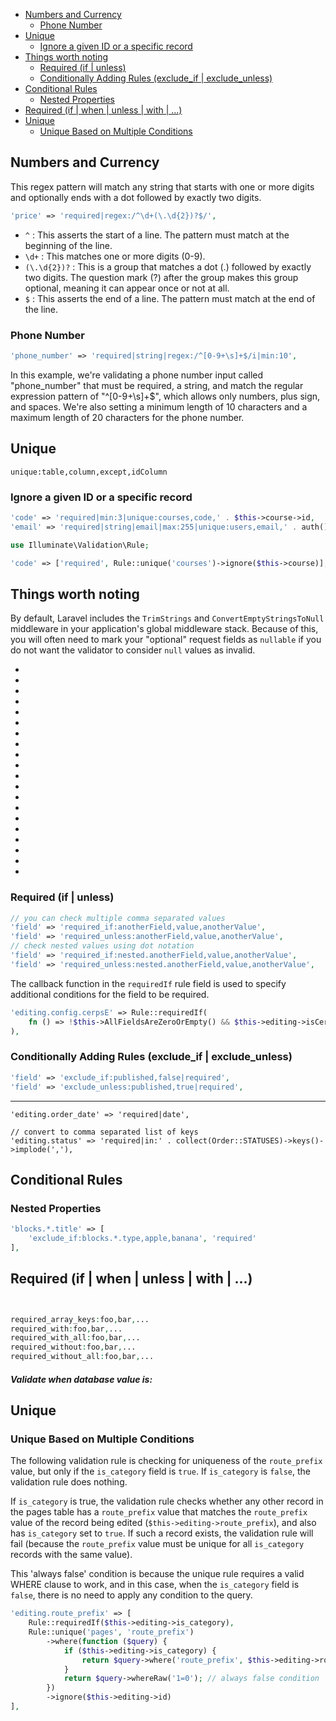 <!-- TOC -->

- [Numbers and Currency](#numbers-and-currency)
    - [Phone Number](#phone-number)
- [Unique](#unique)
    - [Ignore a given ID or a specific record](#ignore-a-given-id-or-a-specific-record)
- [Things worth noting](#things-worth-noting)
    - [Required (if | unless)](#required-if--unless)
    - [Conditionally Adding Rules (exclude\_if | exclude\_unless)](#conditionally-adding-rules-exclude_if--exclude_unless)
- [Conditional Rules](#conditional-rules)
    - [Nested Properties](#nested-properties)
- [Required (if | when | unless | with | ...)](#required-if--when--unless--with--)
- [Unique](#unique-1)
    - [Unique Based on Multiple Conditions](#unique-based-on-multiple-conditions)

<!-- /TOC -->

<a id="markdown-numbers-and-currency" name="numbers-and-currency"></a>

## Numbers and Currency

This regex pattern will match any string that starts with one or more digits and optionally ends
with a dot followed by exactly two digits.

```php
'price' => 'required|regex:/^\d+(\.\d{2})?$/',
```

- `^` : This asserts the start of a line. The pattern must match at the beginning of the line.
- `\d+` : This matches one or more digits (0-9).
- `(\.\d{2})?` : This is a group that matches a dot (.) followed by exactly two digits. The
  question mark (?) after the group makes this group optional, meaning it can appear once or not
  at all.
- `$` : This asserts the end of a line. The pattern must match at the end of the line.

<a id="markdown-phone-number" name="phone-number"></a>

### Phone Number

```php
'phone_number' => 'required|string|regex:/^[0-9+\s]+$/i|min:10',
```


In this example, we're validating a phone number input called "phone_number" that must be required, a string, and match the regular expression pattern of "^[0-9+\s]+$", which allows only numbers, plus sign, and spaces. We're also setting a minimum length of 10 characters and a maximum length of 20 characters for the phone number.

<a id="markdown-unique" name="unique"></a>

## Unique

`unique:table,column,except,idColumn`


<a id="markdown-ignore-a-given-id-or-a-specific-record" name="ignore-a-given-id-or-a-specific-record"></a>

### Ignore a given ID or a specific record

```php
'code' => 'required|min:3|unique:courses,code,' . $this->course->id,
'email' => 'required|string|email|max:255|unique:users,email,' . auth()->user()->id,
```

```php
use Illuminate\Validation\Rule;

'code' => ['required', Rule::unique('courses')->ignore($this->course)],
```





<a id="markdown-things-worth-noting" name="things-worth-noting"></a>

## Things worth noting

By default, Laravel includes the `TrimStrings` and `ConvertEmptyStringsToNull` middleware in your
application's global middleware stack. Because of this, you will often need to mark your
"optional" request fields as `nullable` if you do not want the validator to consider `null` values
as invalid.

-
-
-
-
-
-
-
-
-
-
-
-
-
-
-
-
-
-
-
-




<a id="markdown-required-if--unless" name="required-if--unless"></a>

### Required (if | unless)

```php
// you can check multiple comma separated values
'field' => 'required_if:anotherField,value,anotherValue',
'field' => 'required_unless:anotherField,value,anotherValue',
// check nested values using dot notation
'field' => 'required_if:nested.anotherField,value,anotherValue',
'field' => 'required_unless:nested.anotherField,value,anotherValue',
```

The callback function in the `requiredIf` rule field is used to specify additional conditions for
the field to be required.

```php
'editing.config.cerpsE' => Rule::requiredIf(
    fn () => !$this->AllFieldsAreZeroOrEmpty() && $this->editing->isCerpsApproved()
),
```


<a id="markdown-conditionally-adding-rules-excludeif--excludeunless" name="conditionally-adding-rules-excludeif--excludeunless"></a>

### Conditionally Adding Rules (exclude_if | exclude_unless)

```php
'field' => 'exclude_if:published,false|required',
'field' => 'exclude_unless:published,true|required',
```

---
<!--  -->
<!--  -->
<!--  -->
<!--  -->
<!--  -->
<!--  -->
<!--  -->
<!--  -->
<!--  -->

    'editing.order_date' => 'required|date',

    // convert to comma separated list of keys
    'editing.status' => 'required|in:' . collect(Order::STATUSES)->keys()->implode(','),


<a id="markdown-conditional-rules" name="conditional-rules"></a>

## Conditional Rules




<a id="markdown-nested-properties" name="nested-properties"></a>

### Nested Properties

```php
'blocks.*.title' => [
    'exclude_if:blocks.*.type,apple,banana', 'required'
],
```


<a id="markdown-required-if--when--unless--with--" name="required-if--when--unless--with--"></a>

## Required (if | when | unless | with | ...)


```php


required_array_keys:foo,bar,...
required_with:foo,bar,...
required_with_all:foo,bar,...
required_without:foo,bar,...
required_without_all:foo,bar,...
```


<a id="markdown-validate-when-database-value-is" name="validate-when-database-value-is"></a>

##### Validate when database value is:


<a id="markdown-unique" name="unique"></a>

## Unique




<a id="markdown-unique-based-on-multiple-conditions" name="unique-based-on-multiple-conditions"></a>

### Unique Based on Multiple Conditions

The following validation rule is checking for uniqueness of the `route_prefix`
value, but only if the `is_category` field is `true`. If `is_category` is
`false`, the validation rule does nothing.

If `is_category` is true, the validation rule checks whether any other record
in the pages table has a `route_prefix` value that matches the `route_prefix`
value of the record being edited (`$this->editing->route_prefix`), and also
has `is_category` set to `true`. If such a record exists, the validation rule
will fail (because the `route_prefix` value must be unique for all
`is_category` records with the same value).

This 'always false' condition is because the unique rule requires a valid
WHERE clause to work, and in this case, when the `is_category` field is
`false`, there is no need to apply any condition to the query.

```php
'editing.route_prefix' => [
    Rule::requiredIf($this->editing->is_category),
    Rule::unique('pages', 'route_prefix')
        ->where(function ($query) {
            if ($this->editing->is_category) {
                return $query->where('route_prefix', $this->editing->route_prefix);
            }
            return $query->whereRaw('1=0'); // always false condition
        })
        ->ignore($this->editing->id)
],
```



